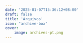 ```yaml
---
date: '2025-01-07T15:36:12+08:00'
draft: false
title: 'Arquivos'
icon: "archive-box"
cover:
    image: archives-pt.png
---
```

